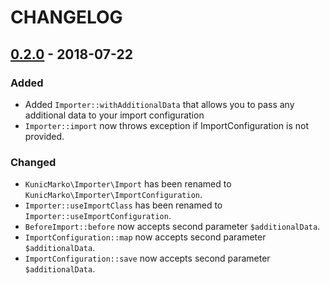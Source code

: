 # CHANGELOG

## [0.2.0](https://github.com/kunicmarko20/importer/compare/0.1.0...0.2.0) - 2018-07-22
### Added
- Added `Importer::withAdditionalData` that allows you to pass any additional data
 to your import configuration
- `Importer::import` now throws exception if ImportConfiguration is not provided.

### Changed
- `KunicMarko\Importer\Import` has been renamed to `KunicMarko\Importer\ImportConfiguration`.
- `Importer::useImportClass` has been renamed to `Importer::useImportConfiguration`.
- `BeforeImport::before` now accepts second parameter `$additionalData`.
- `ImportConfiguration::map` now accepts second parameter `$additionalData`.
- `ImportConfiguration::save` now accepts second parameter `$additionalData`.
